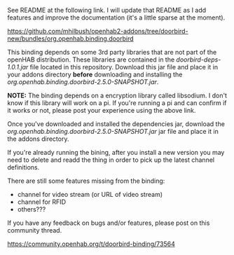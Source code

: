 See README at the following link. I will update that README as I add features and improve the documentation (it's a little sparse at the moment).

https://github.com/mhilbush/openhab2-addons/tree/doorbird-new/bundles/org.openhab.binding.doorbird

This binding depends on some 3rd party libraries that are not part of the openHAB distribution.
These libraries are contained in the *doorbird-deps-1.0.1.jar* file located in this repository.
Download this jar file and place it in your addons directory **before** downloading and installing the *org.openhab.binding.doorbird-2.5.0-SNAPSHOT.jar*.

**NOTE:** The binding depends on a encryption library called libsodium. 
I don't know if this library will work on a pi. 
If you're running a pi and can confirm if it works or not, please post your experience using the above link.

Once you've downloaded and installed the dependencies jar, download the *org.openhab.binding.doorbird-2.5.0-SNAPSHOT.jar* jar file and place it in the addons directory.

If you're already running the bining, after you install a new version you may need to delete and readd the thing in order to pick up the latest channel definitions.

There are still some features missing from the binding:

- channel for video stream (or URL of video stream)
- channel for RFID
- others???

If you have any feedback on bugs and/or features, please post on this community thread.

https://community.openhab.org/t/doorbird-binding/73564
